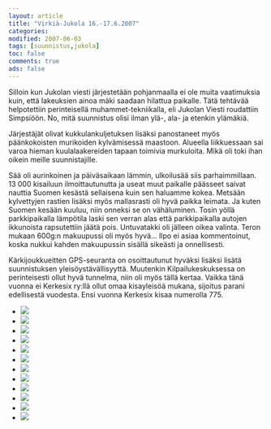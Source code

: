 ```yaml
--- 
layout: article 
title: "Virkiä-Jukola 16.-17.6.2007" 
categories: 
modified: 2007-06-03 
tags: [suunnistus,jukola]
toc: false 
comments: true 
ads: false 
--- 
```


Silloin kun Jukolan viesti järjestetään pohjanmaalla ei ole muita
vaatimuksia kuin, että lakeuksien ainoa mäki saadaan hilattua paikalle.
Tätä tehtävää helpotettiin perinteisellä muhammet-tekniikalla, eli
Jukolan Viesti roudattiin Simpsiöön. No, mitä suunnistus olisi ilman
ylä-, ala- ja etenkin ylämäkiä.

Järjestäjät olivat kukkulankuljetuksen lisäksi panostaneet myös
päänkokoisten murikoiden kylvämisessä maastoon. Alueella liikkuessaan
sai varoa hieman kuulalaakereiden tapaan toimivia murkuloita. Mikä oli
toki ihan oikein meille suunnistajille.

Sää oli aurinkoinen ja päiväsaikaan lämmin, ulkoilusää siis
parhaimmillaan. 13 000 kisailuun ilmoittautunutta ja useat muut paikalle
päässeet saivat nauttia Suomen kesästä sellaisena kuin sen haluamme
kokea. Metsään kylvettyjen rastien lisäksi myös mallasrasti oli hyvä
paikka leimata. Ja kuten Suomen kesään kuuluu, niin onneksi se on
vähäluminen. Tosin yöllä parkkipaikalla lämpötila laski sen verran alas
että parkkipaikalla autojen ikkunoista rapsutettiin jäätä pois.
Untuvatakki oli jälleen oikea valinta. Teron mukaan 600g:n makuupussi
oli myös hyvä... Ilpo ei asiaa kommentoinut, koska nukkui kahden
makuupussin sisällä sikeästi ja onnellisesti.

Kärkijoukkueitten GPS-seuranta on osoittautunut hyväksi lisäksi lisätä
suunnistuksen yleisöystävällisyyttä. Muutenkin Kilpailukeskuksessa on
perinteisesti ollut hyvä tunnelma, niin oli myös tällä kertaa. Vaikka
tänä vuonna ei Kerkesix ry:llä ollut omaa kisayleisöä mukana, sijoitus
parani edellisestä vuodesta. Ensi vuonna Kerkesix kisaa numerolla 775.

<div class="image-gallery">

-   [![](/Media/Default/ImageGalleries/jukola-2007/Thumbnails/jukola%20003.jpg)](/Media/Default/ImageGalleries/jukola-2007/jukola%20003.jpg)
-   [![](/Media/Default/ImageGalleries/jukola-2007/Thumbnails/jukola%20006.jpg)](/Media/Default/ImageGalleries/jukola-2007/jukola%20006.jpg)
-   [![](/Media/Default/ImageGalleries/jukola-2007/Thumbnails/jukola%20008.jpg)](/Media/Default/ImageGalleries/jukola-2007/jukola%20008.jpg)
-   [![](/Media/Default/ImageGalleries/jukola-2007/Thumbnails/jukola%20010.jpg)](/Media/Default/ImageGalleries/jukola-2007/jukola%20010.jpg)
-   [![](/Media/Default/ImageGalleries/jukola-2007/Thumbnails/jukola%20012.jpg)](/Media/Default/ImageGalleries/jukola-2007/jukola%20012.jpg)
-   [![](/Media/Default/ImageGalleries/jukola-2007/Thumbnails/jukola%20015.jpg)](/Media/Default/ImageGalleries/jukola-2007/jukola%20015.jpg)
-   [![](/Media/Default/ImageGalleries/jukola-2007/Thumbnails/jukola%20019.jpg)](/Media/Default/ImageGalleries/jukola-2007/jukola%20019.jpg)
-   [![](/Media/Default/ImageGalleries/jukola-2007/Thumbnails/jukola%20020.jpg)](/Media/Default/ImageGalleries/jukola-2007/jukola%20020.jpg)
-   [![](/Media/Default/ImageGalleries/jukola-2007/Thumbnails/jukola%20022.jpg)](/Media/Default/ImageGalleries/jukola-2007/jukola%20022.jpg)
-   [![](/Media/Default/ImageGalleries/jukola-2007/Thumbnails/jukola%20025.jpg)](/Media/Default/ImageGalleries/jukola-2007/jukola%20025.jpg)
-   [![](/Media/Default/ImageGalleries/jukola-2007/Thumbnails/jukola%20026.jpg)](/Media/Default/ImageGalleries/jukola-2007/jukola%20026.jpg)
-   [![](/Media/Default/ImageGalleries/jukola-2007/Thumbnails/jukola%20028.jpg)](/Media/Default/ImageGalleries/jukola-2007/jukola%20028.jpg)

</div>
